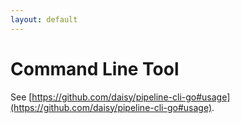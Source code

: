 ```yaml
---
layout: default
---
```

# Command Line Tool

See
[https://github.com/daisy/pipeline-cli-go#usage](https://github.com/daisy/pipeline-cli-go#usage).
